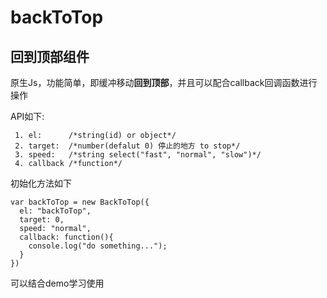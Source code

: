 backToTop
=========
回到顶部组件
---------

原生Js，功能简单，即缓冲移动**回到顶部**，并且可以配合callback回调函数进行操作

API如下:

```
 1. el:      /*string(id) or object*/
 2. target:  /*number(defalut 0) 停止的地方 to stop*/
 3. speed:   /*string select("fast", "normal", "slow")*/
 4. callback /*function*/
```

初始化方法如下

```
var backToTop = new BackToTop({
  el: "backToTop",
  target: 0,
  speed: "normal",
  callback: function(){
    console.log("do something...");
  }
})
```

可以结合demo学习使用
